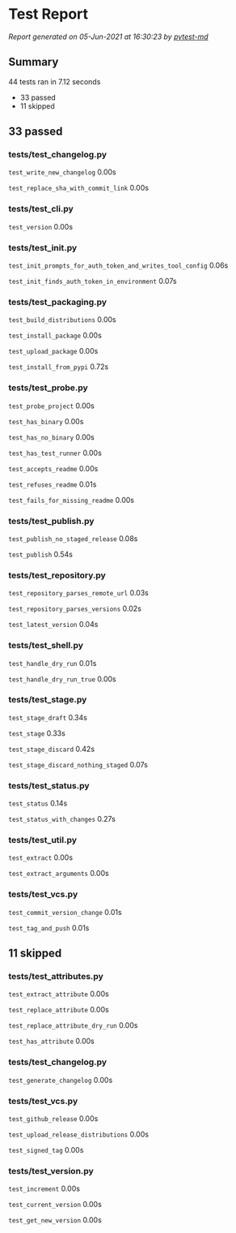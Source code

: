 # Test Report

*Report generated on 05-Jun-2021 at 16:30:23 by [pytest-md]*

[pytest-md]: https://github.com/hackebrot/pytest-md

## Summary

44 tests ran in 7.12 seconds

- 33 passed
- 11 skipped

## 33 passed

### tests/test_changelog.py

`test_write_new_changelog` 0.00s

`test_replace_sha_with_commit_link` 0.00s

### tests/test_cli.py

`test_version` 0.00s

### tests/test_init.py

`test_init_prompts_for_auth_token_and_writes_tool_config` 0.06s

`test_init_finds_auth_token_in_environment` 0.07s

### tests/test_packaging.py

`test_build_distributions` 0.00s

`test_install_package` 0.00s

`test_upload_package` 0.00s

`test_install_from_pypi` 0.72s

### tests/test_probe.py

`test_probe_project` 0.00s

`test_has_binary` 0.00s

`test_has_no_binary` 0.00s

`test_has_test_runner` 0.00s

`test_accepts_readme` 0.00s

`test_refuses_readme` 0.01s

`test_fails_for_missing_readme` 0.00s

### tests/test_publish.py

`test_publish_no_staged_release` 0.08s

`test_publish` 0.54s

### tests/test_repository.py

`test_repository_parses_remote_url` 0.03s

`test_repository_parses_versions` 0.02s

`test_latest_version` 0.04s

### tests/test_shell.py

`test_handle_dry_run` 0.01s

`test_handle_dry_run_true` 0.00s

### tests/test_stage.py

`test_stage_draft` 0.34s

`test_stage` 0.33s

`test_stage_discard` 0.42s

`test_stage_discard_nothing_staged` 0.07s

### tests/test_status.py

`test_status` 0.14s

`test_status_with_changes` 0.27s

### tests/test_util.py

`test_extract` 0.00s

`test_extract_arguments` 0.00s

### tests/test_vcs.py

`test_commit_version_change` 0.01s

`test_tag_and_push` 0.01s

## 11 skipped

### tests/test_attributes.py

`test_extract_attribute` 0.00s

`test_replace_attribute` 0.00s

`test_replace_attribute_dry_run` 0.00s

`test_has_attribute` 0.00s

### tests/test_changelog.py

`test_generate_changelog` 0.00s

### tests/test_vcs.py

`test_github_release` 0.00s

`test_upload_release_distributions` 0.00s

`test_signed_tag` 0.00s

### tests/test_version.py

`test_increment` 0.00s

`test_current_version` 0.00s

`test_get_new_version` 0.00s
